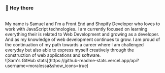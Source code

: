 ### 👋 Hey there
<br>
My name is Samuel and I'm a Front End and Shopify Developer who loves to work with JavaScript technologies. I am currently focused on 
learning everything their is related to Web Development and growing as a developer. And as my knowledge of web development continues to grow. I am proud of the continuation of my path towards a career where I am challenged everyday but also able to express myself creatively through the construction of web applications and software.
<br>
![Sam's GitHub stats](https://github-readme-stats.vercel.app/api?username=moralessa&show_icons=true)

<!--
**moralessa/moralessa** is a ✨ _special_ ✨ repository because its `README.md` (this file) appears on your GitHub profile.

Here are some ideas to get you started:

- 🔭 I’m currently working on ...
- 🌱 I’m currently learning ...
- 👯 I’m looking to collaborate on ...
- 🤔 I’m looking for help with ...
- 💬 Ask me about ...
- 📫 How to reach me: ...
- ⚡ Fun fact: ...
-->
